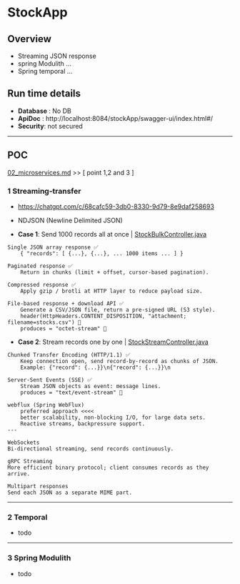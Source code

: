 # StockApp
## Overview
- Streaming JSON response
- spring Modulith ...
- Spring temporal ...

## Run time details
- **Database** : No DB 
- **ApiDoc** : http://localhost:8084/stockApp/swagger-ui/index.html#/
- **Security**: not secured

---
## POC
[02_microservices.md](../../../../../docs/03_Advance/02_microservices.md) >> [ point 1,2 and 3 ]

### 1 Streaming-transfer
- https://chatgpt.com/c/68cafc59-3db0-8330-9d79-8e9daf258693
- NDJSON (Newline Delimited JSON)

- **Case 1**: Send 1000 records all at once | [StockBulkController.java](StockBulkController.java)
```
Single JSON array response ✅
    { "records": [ {...}, {...}, ... 1000 items ... ] }

Paginated response ✅
    Return in chunks (limit + offset, cursor-based pagination).

Compressed response ✅
    Apply gzip / brotli at HTTP layer to reduce payload size.

File-based response + download API ✅
    Generate a CSV/JSON file, return a pre-signed URL (S3 style).
    header(HttpHeaders.CONTENT_DISPOSITION, "attachment; filename=stocks.csv") 🔸
    produces = "octet-stream" 🔸
```

- **Case 2**: Stream records one by one | [StockStreamController.java](StockStreamController.java)
```
Chunked Transfer Encoding (HTTP/1.1) ✅
    Keep connection open, send record-by-record as chunks of JSON.
    Example: {"record": {...}}\n{"record": {...}}\n

Server-Sent Events (SSE) ✅
    Stream JSON objects as event: message lines.
    produces = "text/event-stream" 🔸

webflux (Spring WebFlux)
    preferred approach <<<< 
    better scalability, non-blocking I/O, for large data sets.
    Reactive streams, backpressure support.
---

WebSockets
Bi-directional streaming, send records continuously.

gRPC Streaming
More efficient binary protocol; client consumes records as they arrive.

Multipart responses
Send each JSON as a separate MIME part.
```

---
### 2 Temporal
- todo

---
### 3 Spring Modulith
- todo


